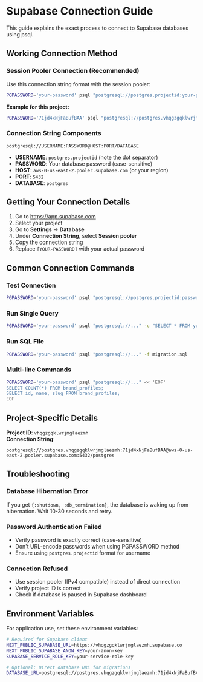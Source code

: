 # Supabase Connection Guide

This guide explains the exact process to connect to Supabase databases using psql.

## Working Connection Method

### Session Pooler Connection (Recommended)

Use this connection string format with the session pooler:

```bash
PGPASSWORD='your-password' psql "postgresql://postgres.projectid:your-password@aws-0-us-east-2.pooler.supabase.com:5432/postgres"
```

**Example for this project:**
```bash
PGPASSWORD='71jd4xNjFaBufBAA' psql "postgresql://postgres.vhqgzgqklwrjmglaezmh:71jd4xNjFaBufBAA@aws-0-us-east-2.pooler.supabase.com:5432/postgres"
```

### Connection String Components

```
postgresql://USERNAME:PASSWORD@HOST:PORT/DATABASE
```

- **USERNAME**: `postgres.projectid` (note the dot separator)
- **PASSWORD**: Your database password (case-sensitive)
- **HOST**: `aws-0-us-east-2.pooler.supabase.com` (or your region)
- **PORT**: `5432`
- **DATABASE**: `postgres`

## Getting Your Connection Details

1. Go to https://app.supabase.com
2. Select your project
3. Go to **Settings** → **Database**  
4. Under **Connection String**, select **Session pooler**
5. Copy the connection string
6. Replace `[YOUR-PASSWORD]` with your actual password

## Common Connection Commands

### Test Connection
```bash
PGPASSWORD='your-password' psql "postgresql://postgres.projectid:password@aws-0-region.pooler.supabase.com:5432/postgres" -c "SELECT 1;"
```

### Run Single Query
```bash
PGPASSWORD='your-password' psql "postgresql://..." -c "SELECT * FROM your_table;"
```

### Run SQL File
```bash
PGPASSWORD='your-password' psql "postgresql://..." -f migration.sql
```

### Multi-line Commands
```bash
PGPASSWORD='your-password' psql "postgresql://..." << 'EOF'
SELECT COUNT(*) FROM brand_profiles;
SELECT id, name, slug FROM brand_profiles;
EOF
```

## Project-Specific Details

**Project ID**: `vhqgzgqklwrjmglaezmh`  
**Connection String**: 
```
postgresql://postgres.vhqgzgqklwrjmglaezmh:71jd4xNjFaBufBAA@aws-0-us-east-2.pooler.supabase.com:5432/postgres
```

## Troubleshooting

### Database Hibernation Error
If you get `{:shutdown, :db_termination}`, the database is waking up from hibernation. Wait 10-30 seconds and retry.

### Password Authentication Failed
- Verify password is exactly correct (case-sensitive)
- Don't URL-encode passwords when using PGPASSWORD method
- Ensure using `postgres.projectid` format for username

### Connection Refused
- Use session pooler (IPv4 compatible) instead of direct connection
- Verify project ID is correct
- Check if database is paused in Supabase dashboard

## Environment Variables

For application use, set these environment variables:

```bash
# Required for Supabase client
NEXT_PUBLIC_SUPABASE_URL=https://vhqgzgqklwrjmglaezmh.supabase.co
NEXT_PUBLIC_SUPABASE_ANON_KEY=your-anon-key
SUPABASE_SERVICE_ROLE_KEY=your-service-role-key

# Optional: Direct database URL for migrations
DATABASE_URL=postgresql://postgres.vhqgzgqklwrjmglaezmh:71jd4xNjFaBufBAA@aws-0-us-east-2.pooler.supabase.com:5432/postgres
```